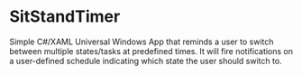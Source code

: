 # SitStandTimer
Simple C#/XAML Universal Windows App that reminds a user to switch between multiple states/tasks at predefined times. It will fire notifications on a user-defined schedule indicating which state the user should switch to.
